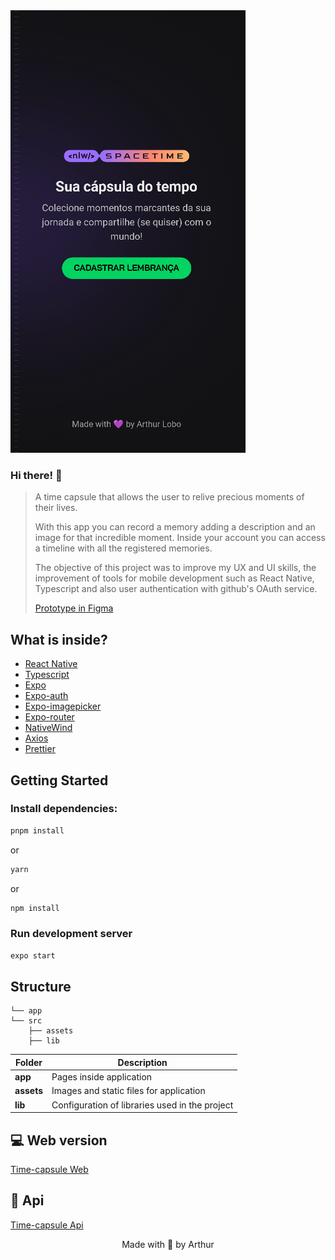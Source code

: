 <img src="./assets/readme.png" alt="readme image" />

### Hi there! 👋

> A time capsule that allows the user to relive precious moments of their lives.
>
> With this app you can record a memory adding a description and an image for that incredible moment. Inside your account you can access a timeline with all the registered memories.
>
> The objective of this project was to improve my UX and UI skills, the improvement of tools for mobile development such as React Native, Typescript and also user authentication with github's OAuth service.
>
> [Prototype in Figma](https://www.figma.com/file/q2RnMH6iSBp3CWe1DpIo2W/C%C3%A1psula-do-tempo-%E2%80%A2-Trilha-Ignite-(Community)?type=design)

## What is inside?

- [React Native](https://reactnative.dev/)
- [Typescript](https://www.typescriptlang.org/)
- [Expo](https://expo.dev/)
- [Expo-auth](https://docs.expo.dev/guides/authentication/?utm_source=google&utm_medium=cpc&utm_content=performancemax&gclid=CjwKCAjw-IWkBhBTEiwA2exyO2GAF3UGAuRbIXn_EBndb-eZVZUQeQtlBCD-hF3fhtnWpsNIWln_MRoCrDkQAvD_BwE)
- [Expo-imagepicker](https://docs.expo.dev/versions/latest/sdk/imagepicker/?utm_source=google&utm_medium=cpc&utm_content=performancemax&gclid=CjwKCAjw-IWkBhBTEiwA2exyOwUCN9OibNTC3E0tnL5R3Q7-QLtY3B0SBUYabkUKWOb1U0uIcoKpzBoCuXoQAvD_BwE)
- [Expo-router](https://docs.expo.dev/guides/routing-and-navigation/?utm_source=google&utm_medium=cpc&utm_content=performancemax&gclid=CjwKCAjw-IWkBhBTEiwA2exyO7C_-mlQOfMbaP_xnL_c6HnlJkoN85ciwiQ_b8JKSI--wzGbbxqr3RoCJj4QAvD_BwE)
- [NativeWind](https://www.nativewind.dev/)
- [Axios](https://axios-http.com/ptbr/docs/intro)
- [Prettier](https://prettier.io/)

## Getting Started

### Install dependencies:

```bash
pnpm install
```

or

```bash
yarn
```

or

```bash
npm install
```

### Run development server

```bash
expo start
```

## Structure

```
└── app
└── src
    ├── assets
    ├── lib

```

| Folder         | Description                                          |
| ----------     | -------------------------------------------          |
| **app**        | Pages inside application                             |
| **assets**     | Images and static files for application              |
| **lib**        | Configuration of libraries used in the project       |

## 💻 Web version

[Time-capsule Web](https://github.com/arthurlbo/time-capsule/tree/main/web)

## 🚀 Api

[Time-capsule Api](https://github.com/arthurlbo/time-capsule/tree/main/server)

<p align="center">Made with 🤍 by Arthur</p>
